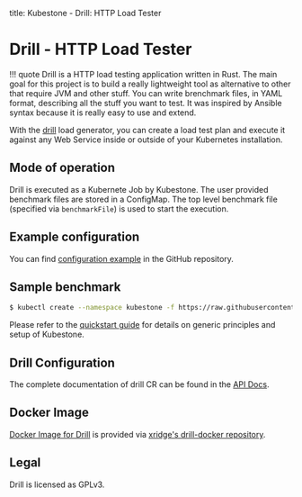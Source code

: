 title: Kubestone - Drill: HTTP Load Tester

# Drill - HTTP Load Tester

!!! quote
    Drill is a HTTP load testing application written in Rust. The main goal for this project is to build a really lightweight tool as alternative to other that require JVM and other stuff. You can write brenchmark files, in YAML format, describing all the stuff you want to test. It was inspired by Ansible syntax because it is really easy to use and extend.


With the [drill](https://github.com/fcsonline/drill) load generator, you can create a load test plan and execute it against any Web Service inside or outside of your Kubernetes installation. 



## Mode of operation

Drill is executed as a Kubernete Job by Kubestone. The user provided benchmark files are stored in a ConfigMap. The top level benchmark file (specified via `benchmarkFile`) is used to start the execution.



## Example configuration

You can find [configuration example](https://github.com/xridge/kubestone/blob/master/config/samples/perf_v1alpha1_drill.yaml) in the GitHub repository.



## Sample benchmark
```bash
$ kubectl create --namespace kubestone -f https://raw.githubusercontent.com/xridge/kubestone/master/config/samples/perf_v1alpha1_drill.yaml
```


Please refer to the [quickstart guide](../quickstart.md) for details on generic principles and setup of Kubestone.




## Drill Configuration

The complete documentation of drill CR can be found in the [API Docs](../apidocs.md#perf.kubestone.xridge.io/v1alpha1.DrillSpec).



## Docker Image

[Docker Image for Drill](https://hub.docker.com/r/xridge/drill) is provided via [xridge's drill-docker repository](https://github.com/xridge/drill-docker).



## Legal

Drill is licensed as GPLv3. 
